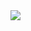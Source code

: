 
<img src="http://dl2.iteye.com/upload/attachment/0066/0970/632fd877-8165-3a60-ae7e-6429da8ed136.jpg"/>